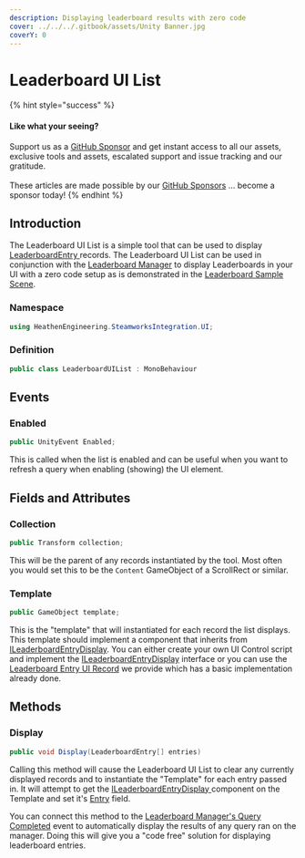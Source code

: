 ```yaml
---
description: Displaying leaderboard results with zero code
cover: ../../../.gitbook/assets/Unity Banner.jpg
coverY: 0
---
```


# Leaderboard UI List

{% hint style="success" %}
#### Like what your seeing?

Support us as a [GitHub Sponsor](../../../where-to-buy/become-a-sponsor.md) and get instant access to all our assets, exclusive tools and assets, escalated support and issue tracking and our gratitude.\
\
These articles are made possible by our [GitHub Sponsors](../../../where-to-buy/become-a-sponsor.md) ... become a sponsor today!
{% endhint %}

## &#x20;Introduction

The Leaderboard UI List is a simple tool that can be used to display [LeaderboardEntry ](../classes-and-structs/leaderboard-entry.md)records. The Leaderboard UI List can be used in conjunction with the [Leaderboard Manager](../components/leaderboard-manager.md) to display Leaderboards in your UI with a zero code setup as is demonstrated in the [Leaderboard Sample Scene](broken-reference).

### Namespace

```csharp
using HeathenEngineering.SteamworksIntegration.UI;
```

### Definition

```csharp
public class LeaderboardUIList : MonoBehaviour
```

## Events

### Enabled

```csharp
public UnityEvent Enabled;
```

This is called when the list is enabled and can be useful when you want to refresh a query when enabling (showing) the UI element.

## Fields and Attributes

### Collection

```csharp
public Transform collection;
```

This will be the parent of any records instantiated by the tool. Most often you would set this to be the `Content` GameObject of a ScrollRect or similar.

### Template

```csharp
public GameObject template;
```

This is the "template" that will instantiated for each record the list displays. This template should implement a component that inherits from [ILeaderboardEntryDisplay](../programming-tools/ileaderboardentrydisplay.md). You can either create your own UI Control script and implement the [ILeaderboardEntryDisplay](../programming-tools/ileaderboardentrydisplay.md) interface or you can use the [Leaderboard Entry UI Record](leaderboard-entry-ui-record.md) we provide which has a basic implementation already done.

## Methods

### Display

```csharp
public void Display(LeaderboardEntry[] entries)
```

Calling this method will cause the Leaderboard UI List to clear any currently displayed records and to instantiate the "Template" for each entry passed in. It will attempt to get the [ILeaderboardEntryDisplay ](../programming-tools/ileaderboardentrydisplay.md)component on the Template and set it's [Entry](../programming-tools/ileaderboardentrydisplay.md#entry) field.

You can connect this method to the [Leaderboard Manager's Query Completed](../components/leaderboard-manager.md#evtquerycompleted) event to automatically display the results of any query ran on the manager. Doing this will give you a "code free" solution for displaying leaderboard entries.

